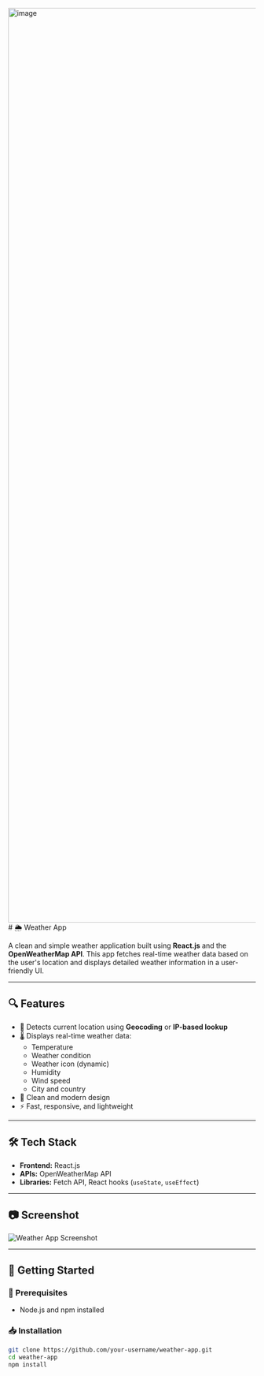 <img width="1887" height="1856" alt="image" src="https://github.com/user-attachments/assets/c9653936-1b39-4618-9508-a2b555ab72fa" /># 🌦️ Weather App

A clean and simple weather application built using **React.js** and the **OpenWeatherMap API**. This app fetches real-time weather data based on the user's location and displays detailed weather information in a user-friendly UI.

---

## 🔍 Features

- 📍 Detects current location using **Geocoding** or **IP-based lookup**
- 🌡️ Displays real-time weather data:
  - Temperature
  - Weather condition
  - Weather icon (dynamic)
  - Humidity
  - Wind speed
  - City and country
- 🧭 Clean and modern design
- ⚡ Fast, responsive, and lightweight

---

## 🛠️ Tech Stack

- **Frontend:** React.js
- **APIs:** OpenWeatherMap API
- **Libraries:** Fetch API, React hooks (`useState`, `useEffect`)

---

## 📷 Screenshot

![Weather App Screenshot](./screenshot.png)

---

## 🚀 Getting Started

### 🔧 Prerequisites

- Node.js and npm installed


### 📥 Installation

```bash
git clone https://github.com/your-username/weather-app.git
cd weather-app
npm install
